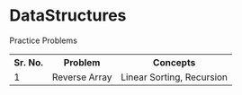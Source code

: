 # DataStructures
Practice Problems 

<table>
  <tr>
    <th>Sr. No.</th>
    <th>Problem</th>
    <th>Concepts</th>
  </tr>
  <tr>
    <td>1</td>
    <td>Reverse Array</td>
    <td>Linear Sorting, Recursion</td>
  </tr>
 
</table>
